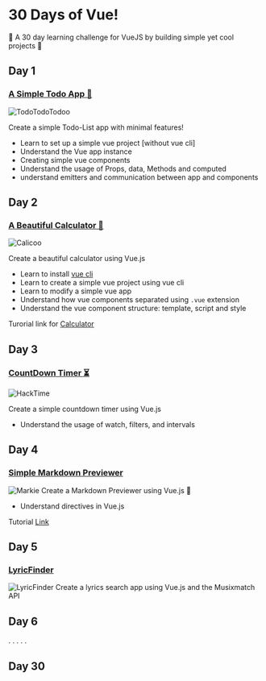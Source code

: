 # 30 Days of Vue!
:star2: A 30 day learning challenge for VueJS by building simple yet cool projects :muscle:
## Day 1
### [A Simple Todo App :memo:](https://haxzie.github.io/30-days-of-vue/day1-todo-list-app)
![TodoTodoTodoo](https://haxzie.github.io/30-days-of-vue/images/day1.png)

Create a simple Todo-List app with minimal features!
- Learn to set up a simple vue project [without vue cli]
- Understand the Vue app instance
- Creating simple vue components
- Understand the usage of Props, data, Methods and computed
- understand emitters and communication between app and components
## Day 2
### [A Beautiful Calculator :iphone:](https://github.com/haxzie/30-days-of-vue/tree/master/Day2-Calculator)
![Calicoo](https://haxzie.github.io/30-days-of-vue/images/day2.png)

Create a beautiful calculator using Vue.js
- Learn to install [vue cli](https://cli.vuejs.org/)
- Learn to create a simple vue project using vue cli
- Learn to modify a simple vue app
- Understand how vue components separated using `.vue` extension
- Understand the vue component structure: template, script and style

Turorial link for [Calculator](https://www.youtube.com/watch?v=m1_ih43p24s)
## Day 3
### [CountDown Timer :hourglass_flowing_sand:](https://github.com/haxzie/30-days-of-vue/tree/master/Day3-Hack-time)
![HackTime](https://screenshotscdn.firefoxusercontent.com/images/edab1f59-4a39-436a-8afd-6c1d6aa0603e.png)

Create a simple countdown timer using Vue.js
- Understand the usage of watch, filters, and intervals

## Day 4
### [Simple Markdown Previewer](https://github.com/haxzie/30-days-of-vue/tree/master/Day4-Markdown-Converter)
![Markie](https://haxzie.github.io/30-days-of-vue/images/markie.png)
Create a Markdown Previewer using Vue.js :tada:
- Understand directives in Vue.js

Tutorial [Link](https://www.youtube.com/watch?v=GkvMEYvXMyk)
## Day 5
### [LyricFinder](https://github.com/haxzie/30-days-of-vue/tree/master/Day5-Lyric-Finder)
![LyricFinder](https://haxzie.github.io/30-days-of-vue/images/day5.png)
Create a lyrics search app using Vue.js and the Musixmatch API
## Day 6
.
.
.
.
.

## Day 30
